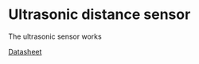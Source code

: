 # Ultrasonic distance sensor

The ultrasonic sensor works 

[Datasheet](https://cdn.sparkfun.com/assets/b/3/0/b/a/DGCH-RED_datasheet.pdf)
